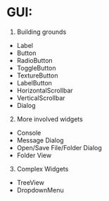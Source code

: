 # GUI:

1. Building grounds
- Label
- Button
- RadioButton
- ToggleButton
- TextureButton
- LabelButton
- HorizontalScrollbar
- VerticalScrollbar
- Dialog


2. More involved widgets
- Console
- Message Dialog
- Open/Save File/Folder Dialog
- Folder View

3. Complex Widgets

- TreeView
- DropdownMenu
